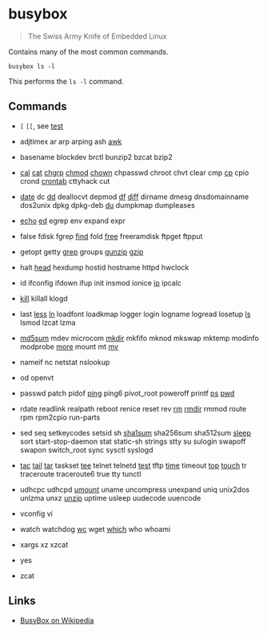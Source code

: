# busybox

> The Swiss Army Knife of Embedded Linux

Contains many of the most common commands.

	busybox ls -l

This performs the `ls -l` command.


## Commands

- `[` `[[`, see [test](../test/)

- adjtimex ar arp arping ash [awk](../awk/)

- basename blockdev brctl bunzip2 bzcat bzip2

- [cal](../cal/) [cat](../cat/) [chgrp](../chgrp) [chmod](../chmod/)
  [chown](../chown/) chpasswd chroot chvt clear cmp [cp](../cp/) cpio
  crond [crontab](../crontab/) cttyhack cut

- [date](../date/) dc [dd](../dd/) deallocvt depmod [df](../df/)
  [diff](../diff/) dirname dmesg dnsdomainname dos2unix dpkg dpkg-deb
  [du](../du/) dumpkmap dumpleases

- [echo](../echo/) [ed](../ed/) egrep env expand expr
 
- false fdisk fgrep [find](../find/) fold [free](../free/) freeramdisk
  ftpget ftpput
 
- getopt getty [grep](../grep/) groups [gunzip](../gunzip/)
  [gzip](../gzip/)

- halt [head](../head/) hexdump hostid hostname httpd hwclock

- id ifconfig ifdown ifup init insmod ionice [ip](../ip/) ipcalc

- [kill](../kill/) killall klogd

- last [less](../less/) [ln](../ln/) loadfont loadkmap logger login
  logname logread losetup [ls](../ls/) lsmod lzcat lzma

- [md5sum](../md5sum/) mdev microcom [mkdir](../mkdir/) mkfifo mknod
  mkswap mktemp modinfo modprobe [more](../more/) mount mt [mv](../mv/)

- nameif nc netstat nslookup

- od openvt

- passwd patch pidof [ping](../ping/) ping6 pivot_root poweroff printf
  [ps](../ps/) [pwd](../pwd/)

- rdate readlink realpath reboot renice reset rev [rm](../rm/)
  [rmdir](../rmdir/) rmmod route rpm rpm2cpio run-parts

- sed seq setkeycodes setsid sh [sha1sum](../sha1sum/) sha256sum
  sha512sum [sleep](../sleep/) sort start-stop-daemon stat static-sh
  strings stty su sulogin swapoff swapon switch_root sync sysctl syslogd

- [tac](../tac/) [tail](../tail/) [tar](../tar/) taskset [tee](../tee/)
  telnet telnetd [test](../test/) tftp [time](../time/) timeout
  [top](../top/) [touch](../touch/) tr traceroute traceroute6 true tty
  tunctl

- udhcpc udhcpd [umount](../umount/) uname uncompress unexpand uniq
  unix2dos unlzma unxz [unzip](../unzip/) uptime usleep uudecode
  uuencode

- vconfig vi

- watch watchdog [wc](../wc/) wget [which](../which/) who whoami

- xargs xz xzcat

- yes

- zcat


## Links

- [BusyBox on Wikipedia](https://en.wikipedia.org/wiki/BusyBox)
